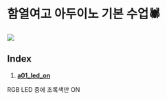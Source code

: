# 함열여고 아두이노 기본 수업:spider:

![](https://img.shields.io/badge/Arduino-Base-lightgrey?style=plastic&logo=arduino&labelColor=00979D&logoColor=FFFFFF)

## Index

1. [**a01_led_on**](./a01_led_on)

RGB LED 중에 초록색만 ON

